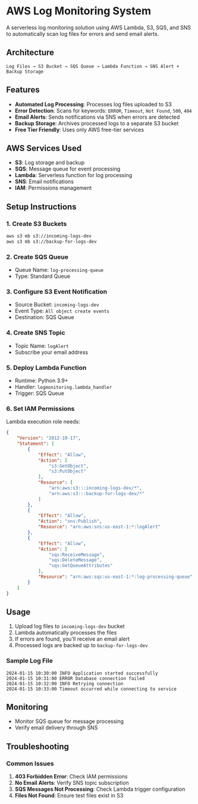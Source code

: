 # AWS Log Monitoring System

A serverless log monitoring solution using AWS Lambda, S3, SQS, and SNS to automatically scan log files for errors and send email alerts.

## Architecture

```
Log Files → S3 Bucket → SQS Queue → Lambda Function → SNS Alert + Backup Storage
```

## Features

- **Automated Log Processing**: Processes log files uploaded to S3
- **Error Detection**: Scans for keywords: `ERROR`, `Timeout`, `Not Found`, `500`, `404`
- **Email Alerts**: Sends notifications via SNS when errors are detected
- **Backup Storage**: Archives processed logs to a separate S3 bucket
- **Free Tier Friendly**: Uses only AWS free-tier services

## AWS Services Used

- **S3**: Log storage and backup
- **SQS**: Message queue for event processing
- **Lambda**: Serverless function for log processing
- **SNS**: Email notifications
- **IAM**: Permissions management

## Setup Instructions

### 1. Create S3 Buckets
```bash
aws s3 mb s3://incoming-logs-dev
aws s3 mb s3://backup-for-logs-dev
```

### 2. Create SQS Queue
- Queue Name: `log-processing-queue`
- Type: Standard Queue

### 3. Configure S3 Event Notification
- Source Bucket: `incoming-logs-dev`
- Event Type: `All object create events`
- Destination: SQS Queue

### 4. Create SNS Topic
- Topic Name: `logAlert`
- Subscribe your email address

### 5. Deploy Lambda Function
- Runtime: Python 3.9+
- Handler: `logmonitoring.lambda_handler`
- Trigger: SQS Queue

### 6. Set IAM Permissions
Lambda execution role needs:
```json
{
    "Version": "2012-10-17",
    "Statement": [
        {
            "Effect": "Allow",
            "Action": [
                "s3:GetObject",
                "s3:PutObject"
            ],
            "Resource": [
                "arn:aws:s3:::incoming-logs-dev/*",
                "arn:aws:s3:::backup-for-logs-dev/*"
            ]
        },
        {
            "Effect": "Allow",
            "Action": "sns:Publish",
            "Resource": "arn:aws:sns:us-east-1:*:logAlert"
        },
        {
            "Effect": "Allow",
            "Action": [
                "sqs:ReceiveMessage",
                "sqs:DeleteMessage",
                "sqs:GetQueueAttributes"
            ],
            "Resource": "arn:aws:sqs:us-east-1:*:log-processing-queue"
        }
    ]
}
```
## Usage

1. Upload log files to `incoming-logs-dev` bucket
2. Lambda automatically processes the files
3. If errors are found, you'll receive an email alert
4. Processed logs are backed up to `backup-for-logs-dev`

### Sample Log File
```
2024-01-15 10:30:00 INFO Application started successfully
2024-01-15 10:31:00 ERROR Database connection failed
2024-01-15 10:32:00 INFO Retrying connection
2024-01-15 10:33:00 Timeout occurred while connecting to service
```

## Monitoring
- Monitor SQS queue for message processing
- Verify email delivery through SNS


## Troubleshooting

### Common Issues

1. **403 Forbidden Error**: Check IAM permissions
2. **No Email Alerts**: Verify SNS topic subscription
3. **SQS Messages Not Processing**: Check Lambda trigger configuration
4. **Files Not Found**: Ensure test files exist in S3
